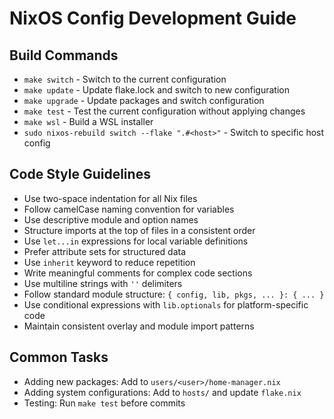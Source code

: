 # NixOS Config Development Guide

## Build Commands
- `make switch` - Switch to the current configuration 
- `make update` - Update flake.lock and switch to new configuration
- `make upgrade` - Update packages and switch configuration
- `make test` - Test the current configuration without applying changes
- `make wsl` - Build a WSL installer
- `sudo nixos-rebuild switch --flake ".#<host>"` - Switch to specific host config

## Code Style Guidelines
- Use two-space indentation for all Nix files
- Follow camelCase naming convention for variables
- Use descriptive module and option names
- Structure imports at the top of files in a consistent order
- Use `let...in` expressions for local variable definitions
- Prefer attribute sets for structured data
- Use `inherit` keyword to reduce repetition
- Write meaningful comments for complex code sections
- Use multiline strings with `''` delimiters
- Follow standard module structure: `{ config, lib, pkgs, ... }: { ... }`
- Use conditional expressions with `lib.optionals` for platform-specific code
- Maintain consistent overlay and module import patterns

## Common Tasks
- Adding new packages: Add to `users/<user>/home-manager.nix`
- Adding system configurations: Add to `hosts/` and update `flake.nix`
- Testing: Run `make test` before commits